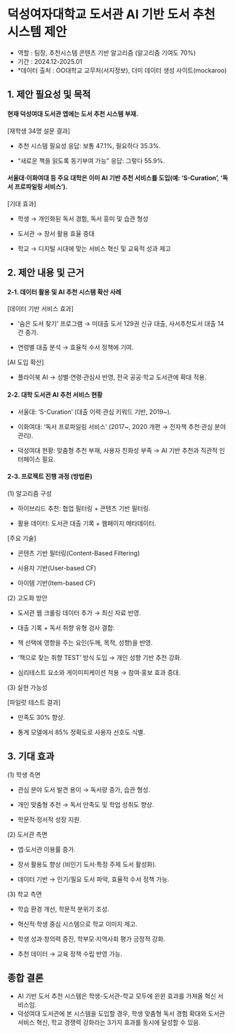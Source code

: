 # 덕성여자대학교 도서관 AI 기반 도서 추천 시스템 제안
- 역할 : 팀장, 추천시스템 콘텐츠 기반 알고리즘 (알고리즘 기여도 70%) 
- 기간 : 2024.12-2025.01 
- *데이터 출처 : OO대학교 교무처(서지정보), 더미 데이터 생성 사이트(mockaroo)

## 1. 제안 필요성 및 목적

#### 현재 덕성여대 도서관 앱에는 도서 추천 시스템 부재.

[재학생 34명 설문 결과]

- 추천 시스템 필요성 응답: 보통 47.1%, 필요하다 35.3%.

- “새로운 책을 읽도록 동기부여 가능” 응답: 그렇다 55.9%.

#### 서울대·이화여대 등 주요 대학은 이미 AI 기반 추천 서비스를 도입(예: ‘S-Curation’, ‘독서 프로파일링 서비스’).

[기대 효과]

- 학생 → 개인화된 독서 경험, 독서 흥미 및 습관 형성

- 도서관 → 장서 활용 효율 증대

- 학교 → 디지털 시대에 맞는 서비스 혁신 및 교육적 성과 제고

## 2. 제안 내용 및 근거
#### 2-1. 데이터 활용 및 AI 추천 시스템 확산 사례

[데이터 기반 서비스 효과]

- ‘숨은 도서 찾기’ 프로그램 → 미대출 도서 129권 신규 대출, 사서추천도서 대출 14건 증가.

- 연령별 대출 분석 → 효율적 수서 정책에 기여.

[AI 도입 확산]

- 플라이북 AI → 성별·연령·관심사 반영, 전국 공공·학교 도서관에 확대 적용.

#### 2-2. 대학 도서관 AI 추천 서비스 현황

- 서울대: ‘S-Curation’ (대출 이력·관심 키워드 기반, 2019~).

- 이화여대: ‘독서 프로파일링 서비스’ (2017~, 2020 개편 → 전자책 추천·관심 분야 관리).

- 덕성여대 현황: 맞춤형 추천 부재, 사용자 친화성 부족 → AI 기반 추천과 직관적 인터페이스 필요.

#### 2-3. 프로젝트 진행 과정 (방법론)
(1) 알고리즘 구성

- 하이브리드 추천: 협업 필터링 + 콘텐츠 기반 필터링.

- 활용 데이터: 도서관 대출 기록 + 웹페이지 메타데이터.

[주요 기술]

- 콘텐츠 기반 필터링(Content-Based Filtering)

- 사용자 기반(User-based CF)

- 아이템 기반(Item-based CF)

(2) 고도화 방안

- 도서관 웹 크롤링 데이터 추가 → 최신 자료 반영.

- 대출 기록 + 독서 취향 유형 검사 결합:

- 책 선택에 영향을 주는 요인(두께, 목적, 성향)을 반영.

- ‘책으로 찾는 취향 TEST’ 방식 도입 → 개인 성향 기반 추천 강화.

- 심리테스트 요소와 게이미피케이션 적용 → 참여·홍보 효과 증대.

(3) 실현 가능성

[파일럿 테스트 결과]

- 만족도 30% 향상.

- 통계 모델에서 85% 정확도로 사용자 선호도 식별.

## 3. 기대 효과
(1) 학생 측면

- 관심 분야 도서 발견 용이 → 독서량 증가, 습관 형성.

- 개인 맞춤형 추천 → 독서 만족도 및 학업 성취도 향상.

- 학문적·정서적 성장 지원.

(2) 도서관 측면

- 앱·도서관 이용률 증가.

- 장서 활용도 향상 (비인기 도서·특정 주제 도서 활성화).

- 데이터 기반 → 인기/필요 도서 파악, 효율적 수서 정책 가능.

(3) 학교 측면

- 학습 환경 개선, 학문적 분위기 조성.

- 혁신적·학생 중심 시스템으로 학교 이미지 제고.

- 학생 성과·창의력 증진, 학부모·지역사회 평가 긍정적 강화.

- 추천 데이터 → 교육 정책 수립 반영 가능.

## 종합 결론

- AI 기반 도서 추천 시스템은 학생-도서관-학교 모두에 윈윈 효과를 가져올 혁신 서비스임.
- 덕성여대 도서관에 본 시스템을 도입할 경우, 학생 맞춤형 독서 경험 확대와 도서관 서비스 혁신, 학교 경쟁력 강화라는 3가지 효과를 동시에 달성할 수 있음.
